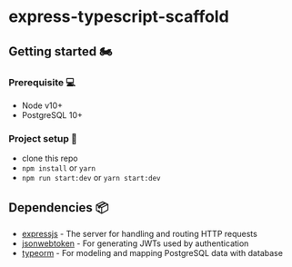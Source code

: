 # express-typescript-scaffold

## Getting started 🏍

### Prerequisite 💻

- Node v10+
- PostgreSQL 10+

### Project setup 🎿

- clone this repo
- `npm install` or `yarn`
- `npm run start:dev` or `yarn start:dev`

## Dependencies 📦

- [expressjs](https://github.com/expressjs/express) - The server for handling and routing HTTP requests
- [jsonwebtoken](https://github.com/auth0/node-jsonwebtoken) - For generating JWTs used by authentication
- [typeorm](https://github.com/typeorm/typeorm#readme) - For modeling and mapping PostgreSQL data with database
